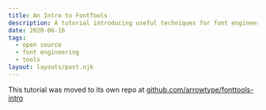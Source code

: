 ```yaml
---
title: An Intro to FontTools
description: A tutorial introducing useful techniques for font engineering, using FontTools
date: 2020-06-16
tags:
  - open source
  - font engineering
  - tools
layout: layouts/post.njk
---
```


This tutorial was moved to its own repo at [github.com/arrowtype/fonttools-intro](https://github.com/arrowtype/fonttools-intro)
